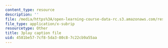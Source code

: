 ```yaml
---
content_type: resource
description: ''
file: /media/https%3A/open-learning-course-data-rc.s3.amazonaws.com/res-6-012-introduction-to-probability-spring-2018/4581be577cf85da380c87c22cb9a55aa_FMrYw7sgyxQ.vtt
file_type: application/x-subrip
resourcetype: Other
title: 3play caption file
uid: 4581be57-7cf8-5da3-80c8-7c22cb9a55aa
---
```

